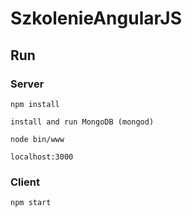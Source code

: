 # SzkolenieAngularJS

## Run

### Server

    npm install

    install and run MongoDB (mongod)

    node bin/www

    localhost:3000


### Client

    npm start
